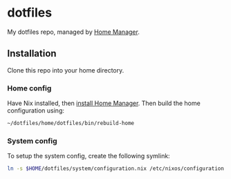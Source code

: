 # dotfiles

My dotfiles repo, managed by [Home Manager](https://github.com/nix-community/home-manager).

## Installation

Clone this repo into your home directory.

### Home config

Have Nix installed, then [install Home Manager](https://nix-community.github.io/home-manager/index.xhtml#sec-install-standalone). Then build the home configuration using:

```sh
~/dotfiles/home/dotfiles/bin/rebuild-home
```

### System config

To setup the system config, create the following symlink:

```sh
ln -s $HOME/dotfiles/system/configuration.nix /etc/nixos/configuration.nix
```

